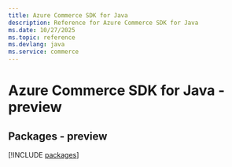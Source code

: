 ```yaml
---
title: Azure Commerce SDK for Java
description: Reference for Azure Commerce SDK for Java
ms.date: 10/27/2025
ms.topic: reference
ms.devlang: java
ms.service: commerce
---
```

# Azure Commerce SDK for Java - preview
## Packages - preview
[!INCLUDE [packages](commerce-index.md)]